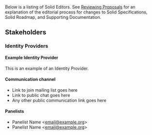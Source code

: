 Below is a listing of Solid Editors. See [Reviewing Proposals](README.md#reviewing-proposals.md) for an explanation of the editorial process for changes to Solid Specifications, Solid Roadmap, and Supporting Documentation.

## Stakeholders

### Identity Providers

#### Example Identity Provider
This is an example of an Identity Provider.
#### Communication channel
- Link to join mailing list goes here
- Link to public chat goes here
- Any other public communication link goes here

#### Panelists
- Panelist Name <[email@example.org](mailto:email@example.org)>
- Panelist Name <[email@example.org](mailto:email@example.org)>
